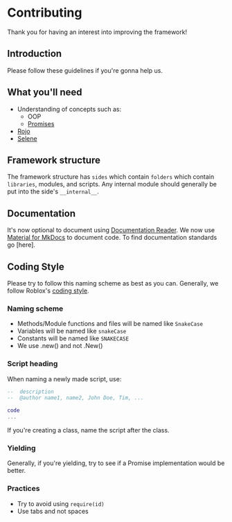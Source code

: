 # Contributing

Thank you for having an interest into improving the framework!

## Introduction

Please follow these guidelines if you're gonna help us.

## What you'll need

- Understanding of concepts such as:
  - OOP
  - [Promises](https://devforum.roblox.com/t/promises-and-why-you-should-use-them/350825)
- [Rojo](https://github.com/rojo-rbx/rojo)
- [Selene](https://github.com/Kampfkarren/selene)

## Framework structure

The framework structure has ``sides`` which contain ``folders`` which contain ``libraries``, modules, and scripts. Any internal module should generally be put into the side's ``__internal__``.

## Documentation

It's now optional to document using [Documentation Reader](https://devforum.roblox.com/t/documentation-reader-a-plugin-for-scripters/128825).
We now use [Material for MkDocs](https://squidfunk.github.io/mkdocs-material/) to document code. To find documentation standards go [here].

## Coding Style

Please try to follow this naming scheme as best as you can. Generally, we follow Roblox's [coding style](https://roblox.github.io/lua-style-guide/).

### Naming scheme

- Methods/Module functions and files will be named like ``SnakeCase``
- Variables will be named like ``snakeCase``
- Constants will be named like ``SNAKECASE``
- We use .new() and not .New()

### Script heading

When naming a newly made script, use:

```lua
--  description
--  @author name1, name2, John Doe, Tim, ...

code
...
```

If you're creating a class, name the script after the class.

### Yielding

Generally, if you're yielding, try to see if a Promise implementation would be better.

### Practices

- Try to avoid using ``require(id)``
- Use tabs and not spaces
